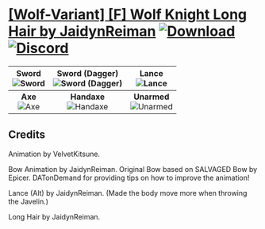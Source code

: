 # [\[Wolf-Variant\] \[F\] Wolf Knight Long Hair by JaidynReiman](https://github.com/Klokinator/FE-Repo/tree/main/Battle%20Animations/Mounted%20-%20Dismounted,%20Monsters,%20Misc/%5BWolf-Variant%5D%20%5BF%5D%20Wolf%20Knight%20Long%20Hair%20by%20JaidynReiman) [![Download](https://img.shields.io/badge/Download--red?style=social&logo=github)](https://minhaskamal.github.io/DownGit/#/home?url=https://github.com/Klokinator/FE-Repo/tree/main/Battle%20Animations/Mounted%20-%20Dismounted,%20Monsters,%20Misc/%5BWolf-Variant%5D%20%5BF%5D%20Wolf%20Knight%20Long%20Hair%20by%20JaidynReiman) [![Discord](https://img.shields.io/badge/Discord--blue?style=social&logo=discord)](https://discord.gg/C7VNGnyTPA)

| <b>Sword</b><br/><img alt="Sword" src="https://raw.githubusercontent.com/Klokinator/FE-Repo/main/Battle%20Animations/Mounted%20-%20Dismounted,%20Monsters,%20Misc/%5BWolf-Variant%5D%20%5BF%5D%20Wolf%20Knight%20Long%20Hair%20by%20JaidynReiman/1.%20Sword/Sword.gif"/> | <b>Sword (Dagger)</b><br/><img alt="Sword (Dagger)" src="https://raw.githubusercontent.com/Klokinator/FE-Repo/main/Battle%20Animations/Mounted%20-%20Dismounted,%20Monsters,%20Misc/%5BWolf-Variant%5D%20%5BF%5D%20Wolf%20Knight%20Long%20Hair%20by%20JaidynReiman/1.%20Sword%20(Dagger)/Sword.gif"/> | <b>Lance</b><br/><img alt="Lance" src="https://raw.githubusercontent.com/Klokinator/FE-Repo/main/Battle%20Animations/Mounted%20-%20Dismounted,%20Monsters,%20Misc/%5BWolf-Variant%5D%20%5BF%5D%20Wolf%20Knight%20Long%20Hair%20by%20JaidynReiman/2.%20Lance/Lance.gif"/> |
| :---: | :---: | :---: |
| <b>Axe</b><br/><img alt="Axe" src="https://raw.githubusercontent.com/Klokinator/FE-Repo/main/Battle%20Animations/Mounted%20-%20Dismounted,%20Monsters,%20Misc/%5BWolf-Variant%5D%20%5BF%5D%20Wolf%20Knight%20Long%20Hair%20by%20JaidynReiman/3.%20Axe/Axe.gif"/> | <b>Handaxe</b><br/><img alt="Handaxe" src="https://raw.githubusercontent.com/Klokinator/FE-Repo/main/Battle%20Animations/Mounted%20-%20Dismounted,%20Monsters,%20Misc/%5BWolf-Variant%5D%20%5BF%5D%20Wolf%20Knight%20Long%20Hair%20by%20JaidynReiman/4.%20Handaxe/Handaxe.gif"/> | <b>Unarmed</b><br/><img alt="Unarmed" src="https://raw.githubusercontent.com/Klokinator/FE-Repo/main/Battle%20Animations/Mounted%20-%20Dismounted,%20Monsters,%20Misc/%5BWolf-Variant%5D%20%5BF%5D%20Wolf%20Knight%20Long%20Hair%20by%20JaidynReiman/8.%20Unarmed/Unarmed.gif"/> |

## Credits

Animation by VelvetKitsune.

Bow Animation by JaidynReiman. Original Bow based on SALVAGED Bow by Epicer. DATonDemand for providing tips on how to improve the animation!

Lance (Alt) by JaidynReiman. (Made the body move more when throwing the Javelin.)

Long Hair by JaidynReiman.